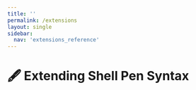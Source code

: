 ```yaml
---
title: ''
permalink: /extensions
layout: single
sidebar:
  nav: 'extensions_reference'
---
```


# 🖋️ Extending Shell Pen Syntax
